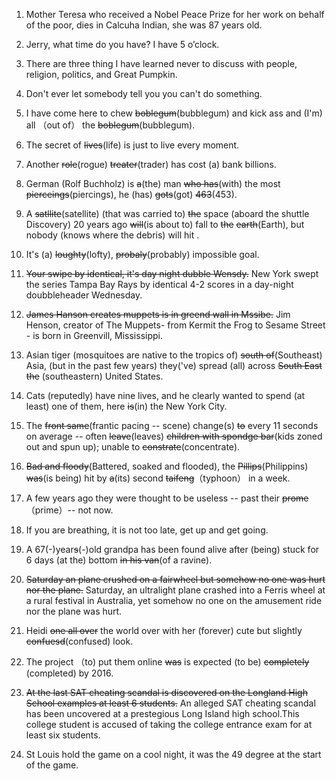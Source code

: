 1. Mother Teresa who received a Nobel Peace Prize for  her work on behalf of the poor, dies in Calcuha Indian, she was 87 years old.

2. Jerry, what time  do  you have?  I have 5 o’clock.

3. There are three thing I have learned never to discuss with people, religion, politics, and Great Pumpkin.

4. Don't ever let somebody tell you you can't do something.

5. I have come here to chew ~~boblegum~~(bubblegum)  and kick ass and (I'm) all （out of） the ~~boblegum~~(bubblegum).

6. The secret of ~~lives~~(life) is just to live every moment.

7. Another ~~role~~(rogue) ~~treater~~(trader)  has cost (a)  bank billions.

8. German (Rolf Buchholz)  is ~~a~~(the) man ~~who has~~(with) the most ~~pierceings~~(piercings), he (has) ~~gots~~(got) ~~463~~(453).

9. A ~~satllite~~(satellite) (that was carried to) ~~the~~ space (aboard the shuttle Discovery)  20 years ago ~~will~~(is about to) fall to ~~the~~ ~~earth~~(Earth),  but nobody (knows where the debris) will hit .

10. It's (a) ~~loughty~~(lofty), ~~probaly~~(probably) impossible  goal.

11. ~~Your swipe by identical, it's  day night dubble  Wensdy.~~ New York swept the series Tampa Bay Rays by identical 4-2 scores in a day-night doubbleheader Wednesday.

12. ~~James Hanson creates muppets is in greend wall in Mssibe.~~ Jim Henson, creator of The Muppets- from Kermit the Frog to Sesame Street -  is born in Greenvill, Mississippi.

13. Asian tiger (mosquitoes are native to the tropics of) ~~south of~~(Southeast) Asia, (but in the past few years) they('ve) spread (all) across ~~South East the~~ (southeastern) United States.

14. Cats (reputedly) have nine lives, and he clearly wanted to spend (at least) one of them, here ~~is~~(in) the New York City.

15. The ~~front same~~(frantic pacing -- scene) change(s) ~~to~~ every 11 seconds on average --  often ~~leave~~(leaves) ~~children  with spondge bar~~(kids zoned out and spun up); unable to ~~constrate~~(concentrate).

16. ~~Bad and floody~~(Battered, soaked and flooded),  the ~~Pillips~~(Philippins) ~~was~~(is being) hit by ~~a~~(its) second ~~taifeng~~（typhoon） in a week.

17. A few years ago they were thought to be useless --  past their ~~prome~~（prime）-- not now.

18. If you are breathing, it is not too late, get up and get going.

19. A 67(-)year~~s~~(-)old grandpa has been found alive after (being) stuck for 6 days (at the) bottom ~~in his van~~(of a ravine).

20. ~~Saturday an plane crushed on a fairwheel  but somehow no one was hurt nor the plane.~~ Saturday, an ultralight plane crashed into a Ferris wheel at a rural festival in Australia, yet somehow no one on the amusement ride nor the plane was hurt.

21. Heidi ~~one all over~~ the world over with her (forever) cute but slightly ~~confuesd~~(confused) look.

22. The project （to) put them online ~~was~~ is expected (to be) ~~completely~~ (completed) by 2016.

23. ~~At the last SAT cheating scandal is discovered on the Longland High School examples at least 6 students.~~
An alleged SAT cheating scandal has been uncovered at a prestegious Long Island high school.This college student is accused of taking the college entrance exam for at least six students.

24. St Louis hold the game on a cool night, it was the 49 degree at the start of the game.
